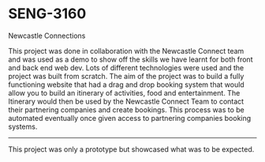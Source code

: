 # SENG-3160
Newcastle Connections

This project was done in collaboration with the Newcastle Connect team and was used as a demo to show off the skills we have learnt for both front and back end web dev. Lots of different technologies were used and the project was built from scratch. The aim of the project was to build a fully functioning website that had a drag and drop booking system that would allow you to build an itinerary of activities, food and entertainment. The Itinerary would then be used by the Newcastle Connect Team to contact their partnering companies and create bookings. This process was to be automated eventually once given access to partnering companies booking systems.

------------------------------------------------------------------------------------------------------------------------------------------
This project was only a prototype but showcased what was to be expected.
